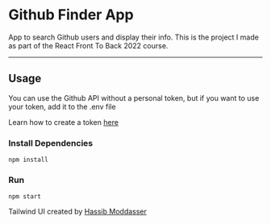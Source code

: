# Github Finder App

App to search Github users and display their info. This is the project I made as part of the React Front To Back 2022 course.

---

## Usage

You can use the Github API without a personal token, but if you want to use your token, add it to the .env file

Learn how to create a token [here](https://docs.github.com/en/authentication/keeping-your-account-and-data-secure/creating-a-personal-access-token)

### Install Dependencies

```
npm install
```

### Run

```
npm start
```

Tailwind UI created by [Hassib Moddasser](https://twitter.com/hassibmoddasser)
